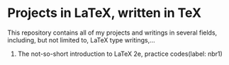 # Projects in LaTeX, written in TeX
This repository contains all of my projects and writings
in several fields, including, but not limited to, LaTeX
type writings,...

1. The not-so-short introduction to LaTeX 2e, practice codes(label: nbr1)
